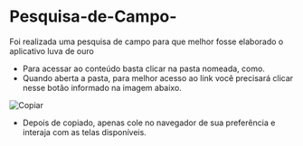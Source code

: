 # Pesquisa-de-Campo-
Foi realizada uma pesquisa de campo para que melhor fosse elaborado o aplicativo luva de ouro

 - Para acessar ao conteúdo basta clicar na pasta nomeada, como.
 - Quando aberta a pasta, para melhor acesso ao link você precisará clicar nesse botão informado na imagem abaixo.
   
![Copiar](https://user-images.githubusercontent.com/80927804/201423453-baa153c3-7dfa-4f5d-99a4-0e0d9e570863.jpg)


 - Depois de copiado, apenas cole no navegador de sua preferência e interaja com as telas disponíveis.

